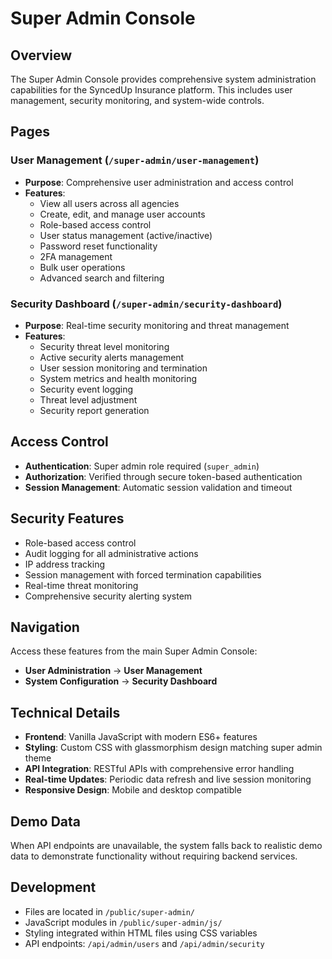 # Super Admin Console

## Overview
The Super Admin Console provides comprehensive system administration capabilities for the SyncedUp Insurance platform. This includes user management, security monitoring, and system-wide controls.

## Pages

### User Management (`/super-admin/user-management`)
- **Purpose**: Comprehensive user administration and access control
- **Features**:
  - View all users across all agencies
  - Create, edit, and manage user accounts
  - Role-based access control
  - User status management (active/inactive)
  - Password reset functionality
  - 2FA management
  - Bulk user operations
  - Advanced search and filtering

### Security Dashboard (`/super-admin/security-dashboard`)
- **Purpose**: Real-time security monitoring and threat management
- **Features**:
  - Security threat level monitoring
  - Active security alerts management
  - User session monitoring and termination
  - System metrics and health monitoring
  - Security event logging
  - Threat level adjustment
  - Security report generation

## Access Control
- **Authentication**: Super admin role required (`super_admin`)
- **Authorization**: Verified through secure token-based authentication
- **Session Management**: Automatic session validation and timeout

## Security Features
- Role-based access control
- Audit logging for all administrative actions
- IP address tracking
- Session management with forced termination capabilities
- Real-time threat monitoring
- Comprehensive security alerting system

## Navigation
Access these features from the main Super Admin Console:
- **User Administration** → **User Management**
- **System Configuration** → **Security Dashboard**

## Technical Details
- **Frontend**: Vanilla JavaScript with modern ES6+ features
- **Styling**: Custom CSS with glassmorphism design matching super admin theme
- **API Integration**: RESTful APIs with comprehensive error handling
- **Real-time Updates**: Periodic data refresh and live session monitoring
- **Responsive Design**: Mobile and desktop compatible

## Demo Data
When API endpoints are unavailable, the system falls back to realistic demo data to demonstrate functionality without requiring backend services.

## Development
- Files are located in `/public/super-admin/`
- JavaScript modules in `/public/super-admin/js/`
- Styling integrated within HTML files using CSS variables
- API endpoints: `/api/admin/users` and `/api/admin/security`